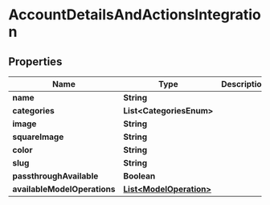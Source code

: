 

# AccountDetailsAndActionsIntegration


## Properties

Name | Type | Description | Notes
------------ | ------------- | ------------- | -------------
**name** | **String** |  | 
**categories** | **List&lt;CategoriesEnum&gt;** |  | 
**image** | **String** |  |  [optional]
**squareImage** | **String** |  |  [optional]
**color** | **String** |  | 
**slug** | **String** |  | 
**passthroughAvailable** | **Boolean** |  | 
**availableModelOperations** | [**List&lt;ModelOperation&gt;**](ModelOperation.md) |  |  [optional]



